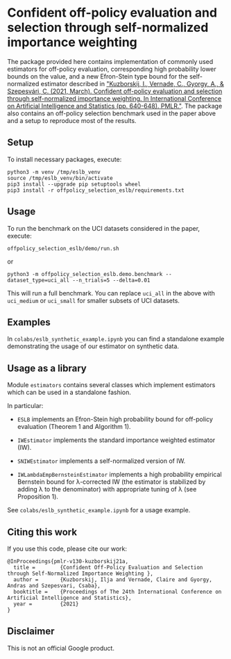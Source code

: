 # Confident off-policy evaluation and selection through self-normalized importance weighting

The package provided here contains implementation of commonly used estimators
for off-policy evaluation, corresponding high probability lower bounds on the
value, and a new Efron-Stein type bound for the self-normalized estimator
described in ["Kuzborskij, I., Vernade, C., Gyorgy, A., & Szepesvári, C. (2021,
March). Confident off-policy evaluation and selection through self-normalized
importance weighting. In International Conference on Artificial Intelligence and
Statistics (pp. 640-648). PMLR."](https://arxiv.org/abs/2006.10460). The package
also contains an off-policy selection benchmark used in the paper above and a
setup to reproduce most of the results.

## Setup

To install necessary packages, execute:

```
python3 -m venv /tmp/eslb_venv
source /tmp/eslb_venv/bin/activate
pip3 install --upgrade pip setuptools wheel
pip3 install -r offpolicy_selection_eslb/requirements.txt
```

## Usage

To run the benchmark on the UCI datasets considered in the paper, execute:
```
offpolicy_selection_eslb/demo/run.sh
```
or

```
python3 -m offpolicy_selection_eslb.demo.benchmark --dataset_type=uci_all --n_trials=5 --delta=0.01
```

This will run a full benchmark. You can replace `uci_all` in the above with
`uci_medium` or `uci_small` for smaller subsets of UCI datasets.

## Examples

In `colabs/eslb_synthetic_example.ipynb` you can find a standalone example
demonstrating the usage of our estimator on synthetic data.

## Usage as a library

Module `estimators` contains several classes which implement estimators
which can be used in a standalone fashion.

In particular:

* `ESLB` implements an Efron-Stein high probability bound for off-policy
evaluation (Theorem 1 and Algorithm 1).

* `IWEstimator` implements the standard importance weighted estimator (IW).

* `SNIWEstimator` implements a self-normalized version of IW.

* `IWLambdaEmpBernsteinEstimator` implements a high probability empirical
Bernstein bound for λ-corrected IW (the estimator is stabilized by adding λ
to the denominator) with appropriate tuning of λ (see Proposition 1).

See `colabs/eslb_synthetic_example.ipynb` for a usage example.


## Citing this work

If you use this code, please cite our work:

```
@InProceedings{pmlr-v130-kuzborskij21a,
  title =        {Confident Off-Policy Evaluation and Selection through Self-Normalized Importance Weighting },
  author =       {Kuzborskij, Ilja and Vernade, Claire and Gyorgy, Andras and Szepesvari, Csaba},
  booktitle =    {Proceedings of The 24th International Conference on Artificial Intelligence and Statistics},
  year =         {2021}
}
```

## Disclaimer

This is not an official Google product.
